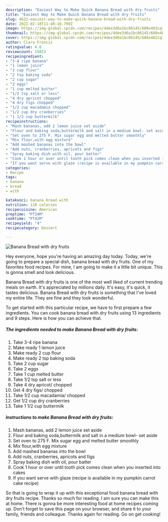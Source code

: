 ```yaml
---
description: "Easiest Way to Make Quick Banana Bread with dry fruits"
title: "Easiest Way to Make Quick Banana Bread with dry fruits"
slug: 4622-easiest-way-to-make-quick-banana-bread-with-dry-fruits
date: 2022-02-18T11:49:10.799Z
image: https://img-global.cpcdn.com/recipes/4dee3d6a1bc06145/680x482cq70/banana-bread-with-dry-fruits-recipe-main-photo.jpg
thumbnail: https://img-global.cpcdn.com/recipes/4dee3d6a1bc06145/680x482cq70/banana-bread-with-dry-fruits-recipe-main-photo.jpg
cover: https://img-global.cpcdn.com/recipes/4dee3d6a1bc06145/680x482cq70/banana-bread-with-dry-fruits-recipe-main-photo.jpg
author: Clara Francis
ratingvalue: 4.6
reviewcount: 15823
recipeingredient:
- "3-4 ripe banana"
- "1 lemon juice"
- "2 cup flour"
- "2 tsp baking soda"
- "2 cup sugar"
- "2 eggs"
- "1 cup melted butter"
- "1/2 tsp salt or less"
- "4 dry apricot chopped"
- "4 dry figs chopped"
- "1/2 cup macadamia chopped"
- "1/2 cup dry cranberries"
- "1 1/2 cup buttermilk"
recipeinstructions:
- "Mash bananas, add 2 lemon juice set aside"
- "Flour and baking soda,buttermilk and salt in a medium bowl- set aside"
- "Set oven to 275 F. Mix sugar egg and melted butter smoothly"
- "Mix flour,with egg mixture"
- "Add mashed bananas into the bowl"
- "Add nuts, cranberries, apricots and figs"
- "Spray baking dish with oil, pour batter"
- "Cook 1 hour or over until tooth pick comes clean when you inserted into cakes"
- "If you want serve with glaze (recipe is available in my pumpkin carrot cake recipe)"
categories:
- Recipe
tags:
- banana
- bread
- with

katakunci: banana bread with 
nutrition: 110 calories
recipecuisine: American
preptime: "PT34M"
cooktime: "PT42M"
recipeyield: "4"
recipecategory: Dessert

---
```



![Banana Bread with dry fruits](https://img-global.cpcdn.com/recipes/4dee3d6a1bc06145/680x482cq70/banana-bread-with-dry-fruits-recipe-main-photo.jpg)

Hey everyone, hope you're having an amazing day today. Today, we're going to prepare a special dish, banana bread with dry fruits. One of my favorites food recipes. For mine, I am going to make it a little bit unique. This is gonna smell and look delicious.

Banana Bread with dry fruits is one of the most well liked of current trending meals on earth. It's appreciated by millions daily. It's easy, it's quick, it tastes delicious. Banana Bread with dry fruits is something that I've loved my entire life. They are fine and they look wonderful.




To get started with this particular recipe, we have to first prepare a few ingredients. You can cook banana bread with dry fruits using 13 ingredients and 9 steps. Here is how you can achieve that.

<!--inarticleads1-->

##### The ingredients needed to make Banana Bread with dry fruits:

1. Take 3-4 ripe banana
1. Make ready 1 lemon juice
1. Make ready 2 cup flour
1. Make ready 2 tsp baking soda
1. Take 2 cup sugar
1. Take 2 eggs
1. Take 1 cup melted butter
1. Take 1/2 tsp salt or less
1. Take 4 dry apricot/ chopped
1. Get 4 dry figs/ chopped
1. Take 1/2 cup macadamia/ chopped
1. Get 1/2 cup dry cranberries
1. Take 1 1/2 cup buttermilk




<!--inarticleads2-->

##### Instructions to make Banana Bread with dry fruits:

1. Mash bananas, add 2 lemon juice set aside
1. Flour and baking soda,buttermilk and salt in a medium bowl- set aside
1. Set oven to 275 F. Mix sugar egg and melted butter smoothly
1. Mix flour,with egg mixture
1. Add mashed bananas into the bowl
1. Add nuts, cranberries, apricots and figs
1. Spray baking dish with oil, pour batter
1. Cook 1 hour or over until tooth pick comes clean when you inserted into cakes
1. If you want serve with glaze (recipe is available in my pumpkin carrot cake recipe)




So that is going to wrap it up with this exceptional food banana bread with dry fruits recipe. Thanks so much for reading. I am sure you can make this at home. There is gonna be more interesting food at home recipes coming up. Don't forget to save this page on your browser, and share it to your family, friends and colleague. Thanks again for reading. Go on get cooking!
